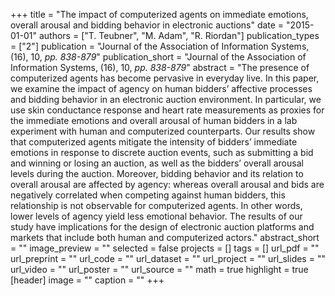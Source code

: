 +++
title = "The impact of computerized agents on immediate emotions, overall arousal and bidding behavior in electronic auctions"
date = "2015-01-01"
authors = ["T. Teubner", "M. Adam", "R. Riordan"]
publication_types = ["2"]
publication = "Journal of the Association of Information Systems, (16), 10, _pp. 838-879_"
publication_short = "Journal of the Association of Information Systems, (16), 10, _pp. 838-879_"
abstract = "The presence of computerized agents has become pervasive in everyday live. In this paper, we examine the impact of agency on human bidders’ affective processes and bidding behavior in an electronic auction environment. In particular, we use skin conductance response and heart rate measurements as proxies for the immediate emotions and overall arousal of human bidders in a lab experiment with human and computerized counterparts. Our results show that computerized agents mitigate the intensity of bidders’ immediate emotions in response to discrete auction events, such as submitting a bid and winning or losing an auction, as well as the bidders’ overall arousal levels during the auction. Moreover, bidding behavior and its relation to overall arousal are affected by agency: whereas overall arousal and bids are negatively correlated when competing against human bidders, this relationship is not observable for computerized agents. In other words, lower levels of agency yield less emotional behavior. The results of our study have implications for the design of electronic auction platforms and markets that include both human and computerized actors."
abstract_short = ""
image_preview = ""
selected = false
projects = []
tags = []
url_pdf = ""
url_preprint = ""
url_code = ""
url_dataset = ""
url_project = ""
url_slides = ""
url_video = ""
url_poster = ""
url_source = ""
math = true
highlight = true
[header]
image = ""
caption = ""
+++
